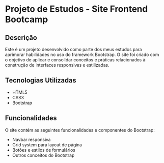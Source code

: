 # Projeto de Estudos - Site Frontend Bootcamp

## Descrição
Este é um projeto desenvolvido como parte dos meus estudos para aprimorar habilidades no uso do framework Bootstrap. O site foi criado com o objetivo de aplicar e consolidar conceitos e práticas relacionados à construção de interfaces responsivas e estilizadas.

## Tecnologias Utilizadas
- HTML5
- CSS3
- Bootstrap

## Funcionalidades
O site contém as seguintes funcionalidades e componentes do Bootstrap:
- Navbar responsiva
- Grid system para layout de página
- Botões e estilos de formulários
- Outros conceitos do Bootstrap
